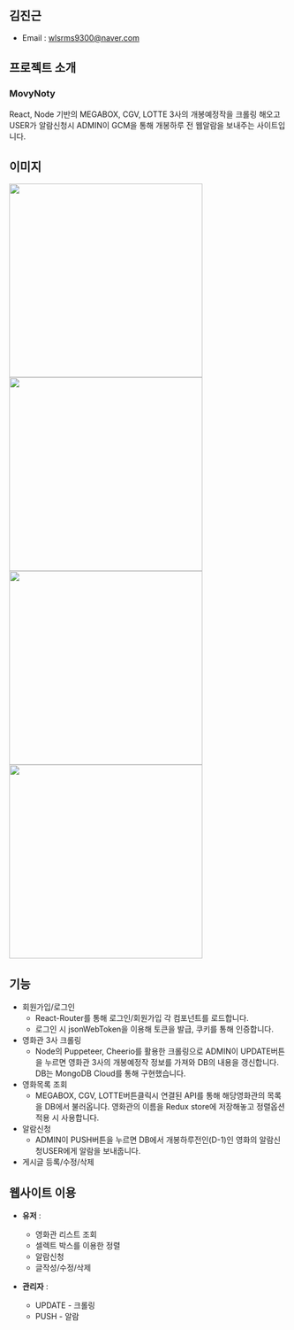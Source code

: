## 김진근

- Email : wlsrms9300@naver.com

## 프로젝트 소개
### MovyNoty

React, Node 기반의 MEGABOX, CGV, LOTTE 3사의 개봉예정작을 크롤링 해오고 USER가 알람신청시 ADMIN이 GCM을 통해 개봉하루 전 웹알람을 보내주는 사이트입니다.

## 이미지

<div>
  <img src="https://user-images.githubusercontent.com/53656336/83128870-f92c3d80-a116-11ea-9c15-300d6a2bf6bf.PNG" width="350px">
  <img src="https://user-images.githubusercontent.com/53656336/83130240-f894a680-a118-11ea-8894-e66a45c1f4a9.PNG" width="350px">
</div>
<div>
  <img src="https://user-images.githubusercontent.com/53656336/83129284-8a031900-a117-11ea-8acf-0d0345ee88c4.PNG" width="350px">
</div>
<div>
  <img src="https://user-images.githubusercontent.com/53656336/83129666-1c0b2180-a118-11ea-95fb-81dbade81eb8.PNG" width="350px">
</div>

## 기능
- 회원가입/로그인 
   + React-Router를 통해 로그인/회원가입 각 컴포넌트를 로드합니다.
   + 로그인 시 jsonWebToken을 이용해 토큰을 발급, 쿠키를 통해 인증합니다.
- 영화관 3사 크롤링
   + Node의 Puppeteer, Cheerio를 활용한 크롤링으로 ADMIN이 UPDATE버튼을 누르면 영화관 3사의 개봉예정작 정보를 가져와 DB의 내용을 갱신합니다. DB는 MongoDB Cloud를 통해 구현했습니다.
- 영화목록 조회
   + MEGABOX, CGV, LOTTE버튼클릭시 연결된 API를 통해 해당영화관의 목록을 DB에서 불러옵니다. 영화관의 이름을 Redux store에 저장해놓고 정렬옵션 적용 시 사용합니다.
- 알람신청
   + ADMIN이 PUSH버튼을 누르면 DB에서 개봉하루전인(D-1)인 영화의 알람신청USER에게 알람을 보내줍니다.
- 게시글 등록/수정/삭제

## 웹사이트 이용
- <b>유저</b> : 
   + 영화관 리스트 조회
   + 셀렉트 박스를 이용한 정렬
   + 알람신청
   + 글작성/수정/삭제

- <b>관리자</b> : 
   + UPDATE - 크롤링
   + PUSH - 알람
